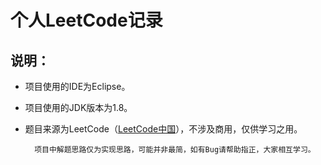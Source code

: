 个人LeetCode记录
======
说明：
------
* 项目使用的IDE为Eclipse。<br>  
* 项目使用的JDK版本为1.8。<br>  
* 题目来源为LeetCode（[LeetCode中国](https://leetcode-cn.com/)），不涉及商用，仅供学习之用。<br> 

		项目中解题思路仅为实现思路，可能并非最简，如有Bug请帮助指正，大家相互学习。
